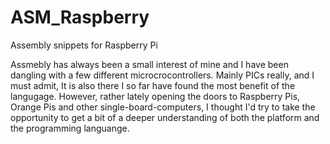 # ASM_Raspberry
Assembly snippets for Raspberry Pi

Assmebly has always been a small interest of mine and I have been dangling with a few different microcrocontrollers. Mainly PICs really, and I must admit, It is also there I so far have found the most benefit of the langugage.
However, rather lately opening the doors to Raspberry Pis, Orange Pis and other single-board-computers, I thought I'd try to take the opportunity to get a bit of a deeper understanding of both the platform and the programming languange.  

